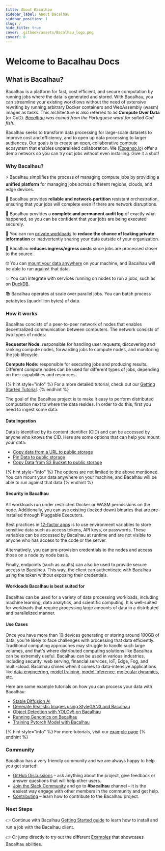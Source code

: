 ```yaml
---
title: About Bacalhau
sidebar_label: About Bacalhau
sidebar_position: 1
slug: /
hide_title: true
cover: .gitbook/assets/Bacalhau_logo.png
coverY: 0
---
```


# Welcome to Bacalhau Docs

## What is Bacalhau?

Bacalhau is a platform for fast, cost efficient, and secure computation by running jobs where the data is generated and stored. With Bacalhau, you can streamline your existing workflows without the need of extensive rewriting by running arbitrary Docker containers and WebAssembly (wasm) images as tasks. This architecture is also referred to as **Compute Over Data** (or CoD). [_Bacalhau_](https://translate.google.com/?sl=pt\&tl=en\&text=bacalhau\&op=translate) _was coined from the Portuguese word for salted Cod fish_.

Bacalhau seeks to transform data processing for large-scale datasets to improve cost and efficiency, and to open up data processing to larger audiences. Our goals is to create an open, collaborative compute ecosystem that enables unparalleled collaboration. We ([Expanso.io](https://expanso.io)) offer a demo network so you can try out jobs without even installing. Give it a shot!

### Why Bacalhau?

⚡️ Bacalhau simplifies the process of managing compute jobs by providing a **unified platform** for managing jobs across different regions, clouds, and edge devices.

🤝 Bacalhau provides **reliable and network-partition** resistant orchestration, ensuring that your jobs will complete even if there are network disruptions.

🚨 Bacalhau provides a **complete and permanent audit log** of exactly what happened, so you can be confident that your jobs are being executed securely.

🔐 You can run [private workloads](https://docs.bacalhau.org/next-steps/private-cluster) to **reduce the chance of leaking private information** or inadvertently sharing your data outside of your organization.

💸 Bacalhau **reduces ingress/egress costs** since jobs are processed closer to the source.

🤓 You can [mount your data anywhere](https://docs.bacalhau.org/#how-it-works) on your machine, and Bacalhau will be able to run against that data.

💥 You can integrate with services running on nodes to run a jobs, such as on [DuckDB](https://docs.bacalhau.org/examples/data-engineering/DuckDB/).

📚 Bacalhau operates at scale over parallel jobs. You can batch process petabytes (quadrillion bytes) of data.

### How it works

Bacalhau concists of a peer-to-peer network of nodes that enables decentralized communication between computers. The network consists of two types of nodes:

**Requester Node:** responsible for handling user requests, discovering and ranking compute nodes, forwarding jobs to compute nodes, and monitoring the job lifecycle.

**Compute Node:** responsible for executing jobs and producing results. Different compute nodes can be used for different types of jobs, depending on their capabilities and resources.

{% hint style="info" %}
For a more detailed tutorial, check out our [Getting Started Tutorial](https://docs.bacalhau.org/getting-started/installation).
{% endhint %}

The goal of the Bacalhau project is to make it easy to perform distributed computation next to where the data resides. In order to do this, first you need to ingest some data.

#### Data ingestion

Data is identified by its content identifier (CID) and can be accessed by anyone who knows the CID. Here are some options that can help you mount your data:

* [Copy data from a URL to public storage](setting-up/data-ingestion/from-url.md)
* [Pin Data to public storage](setting-up/data-ingestion/pin.md)
* [Copy Data from S3 Bucket to public storage](setting-up/data-ingestion/s3.md)

{% hint style="info" %}
The options are not limited to the above mentioned. You can mount your data anywhere on your machine, and Bacalhau will be able to run against that data
{% endhint %}

#### Security in Bacalhau

All workloads run under restricted Docker or WASM permissions on the node. Additionally, you can use existing (locked down) binaries that are pre-installed through Pluggable Executors.

Best practices in [12-factor apps](https://12factor.net/) is to use environment variables to store sensitive data such as access tokens, API keys, or passwords. These variables can be accessed by Bacalhau at runtime and are not visible to anyone who has access to the code or the server.

Alternatively, you can pre-provision credentials to the nodes and access those on a node by node basis.

Finally, endpoints (such as vaults) can also be used to provide secure access to Bacalhau. This way, the client can authenticate with Bacalhau using the token without exposing their credentials.

#### Workloads Bacalhau is best suited for

Bacalhau can be used for a variety of data processing workloads, including machine learning, data analytics, and scientific computing. It is well-suited for workloads that require processing large amounts of data in a distributed and parallelized manner.

#### Use Cases

Once you have more than 10 devices generating or storing around 100GB of data, you're likely to face challenges with processing that data efficiently. Traditional computing approaches may struggle to handle such large volumes, and that's where distributed computing solutions like Bacalhau can be extremely useful. Bacalhau can be used in various industries, including security, web serving, financial services, IoT, Edge, Fog, and multi-cloud. Bacalhau shines when it comes to data-intensive applications like [data engineering](examples/data-engineering/), [model training](examples/model-training/), [model inference](examples/model-inference/), [molecular dynamics](examples/molecular-dynamics/), etc.

Here are some example tutorials on how you can process your data with Bacalhau:

* [Stable Diffusion AI](examples/model-inference/stable-diffusion-gpu/index.md)
* [Generate Realistic Images using StyleGAN3 and Bacalhau](examples/model-inference/stylegan3/index.md)
* [Object Detection with YOLOv5 on Bacalhau](examples/model-inference/object-detection-yolo5/index.md)
* [Running Genomics on Bacalhau](examples/molecular-dynamics/genomics/)
* [Training Pytorch Model with Bacalhau](examples/model-training/training-pytorch-model/index.md)

{% hint style="info" %}
For more tutorials, visit our [example page](broken-reference)
{% endhint %}

### Community

Bacalhau has a very friendly community and we are always happy to help you get started:

* [GitHub Discussions](https://github.com/bacalhau-project/bacalhau/discussions) – ask anything about the project, give feedback or answer questions that will help other users.
* [Join the Slack Community](https://bit.ly/bacalhau-project-slack) and go to **#bacalhau** channel – it is the easiest way engage with other members in the community and get help.
* [Contributing](community/ways-to-contribute.md) – learn how to contribute to the Bacalhau project.

### Next Steps

👉 Continue with Bacalhau [Getting Started guide](broken-reference) to learn how to install and run a job with the Bacalhau client.

👉 Or jump directly to try out the different [Examples](broken-reference/) that showcases Bacalhau abilities.
